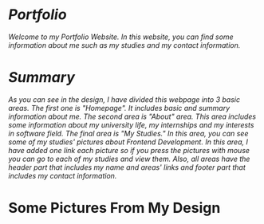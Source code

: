 # *Portfolio*
*Welcome to my Portfolio Website. In this website, you can find some information about me such as my studies and my contact information.*
# *Summary*
*As you can see in the design, I have divided this webpage into 3 basic areas. The first one is "Homepage". It includes basic and summary information about me. The second area is "About" area. This area includes some information about my university life, my internships and my interests in software field. The final area is "My Studies." In this area, you can see some of my studies' pictures about Frontend Development. In this area, I have added one link each picture so if you press the pictures with mouse you can go to each of my studies and view them. Also, all areas have the header part that includes my name and areas' links and footer part that includes my contact information.*
# Some Pictures From My Design
